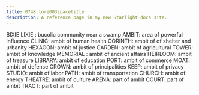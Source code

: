 ```yaml
---
title: 0748.lore003spacetitle
description: A reference page in my new Starlight docs site.
---
```

BIXIE LIXIE : bucolic community near a swamp
AMBIT: 
area of powerful influence 
CLINIC:
ambit of human health
CORINTH:
ambit of of shelter and urbanity
HEXAGON:
ambit of justice 
GARDEN:
ambit of agricultural
TOWER:
ambit of knowledge
MEMORIAL :
ambit of ancient affairs
HEIRLOOM:
ambit of treasure
LIBRARY:
ambit of education
PORT:
ambit of commerce
MOAT:
ambit of defense
CROWN:
ambit of principalities
KEEP:
ambit of privacy
STUDIO:
ambit of labor
PATH:
ambit of transportation
CHURCH:
ambit of energy
THEATRE:
ambit of culture
ARENA:
part of ambit
COURT:
part of ambit
TRACT:
part of ambit



